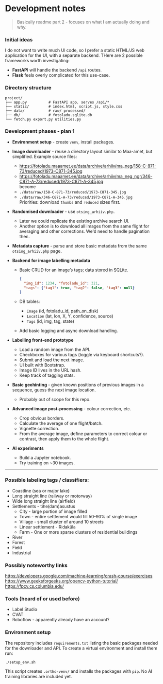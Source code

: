 # Development notes

> Basically readme part 2 - focuses on what I am actually doing and why.

### Initial ideas

I do not want to write much UI code, so I prefer a static HTML/JS web application for the UI, with a separate backend. THere are 2 possible frameworks worth investigating:

* **FastAPI** will handle the backend `/api` routes.
* **Flask** feels overly complicated for this use-case.

### Directory structure

```text
project/
├── app.py          # FastAPI app, serves /api/*
├── static/         # index.html, script.js, style.css
├── data/           # raw/ processed/
├── db/             # fotoladu.sqlite.db
└── fetch.py export.py utilities.py
```

### Development phases - plan 1

* **Environment setup** - create `venv`, install packages.
* **Image downloader** - reuse a directory layout similar to Maa-amet, but simplified.
  Example source files:

  * <https://fotoladu.maaamet.ee/data/archive/arhiiv/ma_neg/158-C-871-73/reduced/1973-C871-345.jpg>
  * <https://fotoladu.maaamet.ee/data/archive/arhiiv/ma_neg_ngr/346-C871-A-73/reduced/1973-C871-A-345.jpg>  
    become
  * `./data/raw/158-C-871-73/reduced/1973-C871-345.jpg`
  * `./data/raw/346-C871-A-73/reduced/1973-C871-A-345.jpg`  
    Priorities: download `thumbs` and `reduced` sizes first.
* **Randomised downloader** - use `otsing_arhiiv.php`.
  * Later we could replicate the existing archive search UI.
  * Another option is to download all images from the same flight for averaging and other corrections. We'd need to handle pagination then.
* **Metadata capture** - parse and store basic metadata from the same `otsing_arhiiv.php` page.
* **Backend for image labelling metadata**
  * Basic CRUD for an image’s tags; data stored in SQLite.

    ```json
    {
      "img_id": 1234, "fotoladu_id": 321,
      "tags": {"tag1": true, "tag2": false, "tag3": null}
    }
    ```

  * DB tables:
    * `Image` (id, fotoladu\_id, path\_on\_disk)
    * `Location` (lat, lon, X, Y, confidence, source)
    * `Tags` (id, img, tag, state)
  * Add basic logging and async download handling.
* **Labelling front-end prototype**
  * Load a random image from the API.
  * Checkboxes for various tags (toggle via keyboard shortcuts?).
  * Submit and load the next image.
  * UI built with Bootstrap.
  * Image ID lives in the URL hash.
  * Keep track of tagging stats.
* **Basic geohinting** - given known positions of previous images in a sequence, guess the next image location.
  * Probably out of scope for this repo.
* **Advanced image post-processing** - colour correction, etc.
  * Crop obvious borders.
  * Calculate the average of one flight/batch.
  * Vignette correction.
  * From the average image, define parameters to correct colour or contrast, then apply them to the whole flight.
* **AI experiments**
  * Build a Jupyter notebook.
  * Try training on \~30 images.

---

### Possible labeling tags / classifiers:

* Coastline (sea or major lake)
* Long straight line (railway or motorway)
* Wide long straight line (airfield)
* Settlements - tihe(dam)asustus
  * City - large portion of image filled
  * Town - entire settlement would fill 50-90% of single image
  * Village - small cluster of around 10 streets
  * Linear settlement - Ridaküla
  * Farm - One or more sparse clusters of residential buildings
* River
* Forest
* Field
* Industrial

### Possibly noteworthy links

<https://developers.google.com/machine-learning/crash-course/exercises>
<https://www.geeksforgeeks.org/opencv-python-tutorial/>
<https://fpcv.cs.columbia.edu/>

### Tools (heard of or used before)

* Label Studio
* CVAT
* Roboflow - apparently already have an account?

### Environment setup

The repository includes `requirements.txt` listing the basic packages needed for the downloader and API. To create a virtual environment and install them run:

```bash
./setup_env.sh
```

This script creates `.ortho-venv/` and installs the packages with `pip`. No AI training libraries are included yet.
